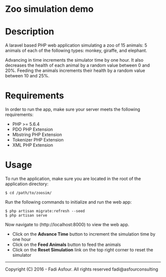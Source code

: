 # Zoo simulation demo

Description
===
A laravel based PHP web application simulating a zoo of 15 animals: 5 animals of each of the following types: monkey, giraffe, and elephant.

Advancing in time increments the simulator time by one hour. It also decreases the health of each animal by a random value between 0 and 20%. Feeding the animals increments their health by a random value between 10 and 25%.


Requirements
===
In order to run the app, make sure your server meets the following requirements:

* PHP >= 5.6.4
* PDO PHP Extension
* Mbstring PHP Extension
* Tokenizer PHP Extension
* XML PHP Extension


Usage
===
To run the application, make sure you are located in the root of the application directory:

~~~
$ cd /path/to/zoosim/
~~~

Run the following commands to initialize and run the web app:

~~~
$ php artisan migrate:refresh --seed
$ php artisan serve
~~~

Now navigate to (http://localhost:8000) to view the web app.

* Click on the **Advance Time** button to increment the simulation time by one hour
* Click on the **Feed Animals** button to feed the animals
* Click on the **Reset Simulation** link on the top right corner to reset the simulator



---
Copyright (C) 2016 - Fadi Asfour. All rights reserved
fadi@asfourconsulting

